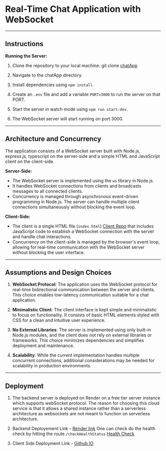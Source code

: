 # Real-Time Chat Application with WebSocket

---

## Instructions

**Running the Server:**

1. Clone the repository to your local machine.
   git clone [chatApp](https://github.com/sarang-portfolio/chatApp.git)

2. Navigate to the chatApp directory.

3. Install dependencies using `npm install`.

4. Create an `.env` file and add a variable `PORT=3000` to run the server on that PORT.

5. Start the server in watch mode using `npm run start:dev`.

6. The WebSocket server will start running on port 3000.

---

## Architecture and Concurrency

The application consists of a WebSocket server built with Node.js, express.js, typescript on the server-side and a simple HTML and JavaScript client on the client-side.

**Server-Side:**

- The WebSocket server is implemented using the `ws` library in Node.js.
- It handles WebSocket connections from clients and broadcasts messages to all connected clients.
- Concurrency is managed through asynchronous event-driven programming in Node.js. The server can handle multiple client connections simultaneously without blocking the event loop.

**Client-Side:**

- The client is a single HTML file (`index.html`) [Client Repo](https://github.com/sarang-portfolio/sarang-portfolio.github.io/tree/main) that includes JavaScript code to establish a WebSocket connection with the server and handle chat interactions.
- Concurrency on the client-side is managed by the browser's event loop, allowing for real-time communication with the WebSocket server without blocking the user interface.

---

## Assumptions and Design Choices

1. **WebSocket Protocol**: The application uses the WebSocket protocol for real-time bidirectional communication between the server and clients. This choice enables low-latency communication suitable for a chat application.

2. **Minimalistic Client**: The client interface is kept simple and minimalistic to focus on functionality. It consists of basic HTML elements styled with CSS for a clean and intuitive user experience.

3. **No External Libraries**: The server is implemented using only built-in Node.js modules, and the client does not rely on external libraries or frameworks. This choice minimizes dependencies and simplifies deployment and maintenance.

4. **Scalability**: While the current implementation handles multiple concurrent connections, additional considerations may be needed for scalability in production environments.

---

## Deployment

1. The backend server is deployed on Render on a free tier server instance which supports webSocket protocol. The reason for choosing this cloud service is that it allows a shared instance rather than a serverless architecture as websockets are not meant to function on serverless architecture.

2. Backend Deployement Link - [Render link](https://chatapp-1ich.onrender.com) One can check do the health check by hitting the route
   `/checkHealthStatus` [Health Check](https://chatapp-1ich.onrender.com/checkHealthStatus)

4. Client Side Deployment Link - [Github IO](https://sarang-portfolio.github.io/)
    
   

